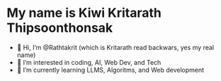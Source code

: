# My name is Kiwi Kritarath Thipsoonthonsak
- 👋 Hi, I’m @Rathtakrit (which is Kritarath read backwars, yes my real name)
- 👀 I’m interested in coding, AI, Web Dev, and Tech
- 🌱 I’m currently learning LLMS, Algoritms, and Web development

<!---
Rathtakrit/Rathtakrit is a ✨ special ✨ repository because its `README.md` (this file) appears on your GitHub profile.
You can click the Preview link to take a look at your changes.
--->
